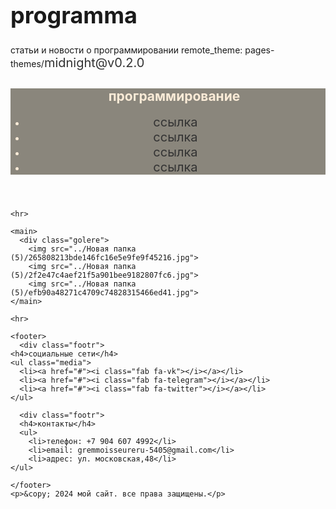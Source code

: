 # programma
статьи и новости о программировании
remote_theme: pages-themes/midnight@v0.2.0
<!DOCTYPE html>
<html lang="en">
<head>
    <meta charset="UTF-8">
    <meta name="viewport" content="width=device-width, initial-scale=1.0">
    <title>программирование</title>
    <link rel="stylesheet" href="https://cdnjs.cloudflare.com/ajax/libs/font-awesome/5.15.3/css/all.min.css">
    <style>
    header{
    background-color: rgb(138, 134, 124);
    color: antiquewhite;
    text-align: center;

    padding: 20px;
    }
    h1 {
    font-size: 36px;
}
h2{
    margin-left: 20px;
}
.wer {
    background-color: rgb(107, 145, 180);
    padding: 10px;
}

.ghj {
    list-style: none;

}

li {
  margin-right: 20px;
  display: inline;
}

a:hover{
  border-bottom: 1px solid black;
  color: #755555;
}
.section {
  margin-bottom: 30px;
}

.set, .minifigure {
  background-color: #F2F2F2;
  padding: 20px;
  text-align: center;
  margin-bottom: 20px;
}

.set img  {
  width: 200px;
  height: 200px;
  margin-bottom: 10px;
}
.minifigure img{
  width: 250px;
  height: 250px;
  margin-bottom: 10px;
  border-radius: 50px;
  box-shadow: 4px 4px 8px 0px rgba(34, 60, 80, 0.2);
}
.footer {
  background-color: #333333;
  color: white;
  text-align: center;
  padding: 10px;
}
a {
  color: #333333;
  text-decoration: none;
  font-size: 20px;
  padding-bottom:10px;
  transition: 1s;
}
a:hover{
  border-bottom: 1px solid black;
  color: #755555;
}

.catalog {
  display: flex;
  flex-wrap: wrap;
  justify-content: center;
}
.set {
  width: 300px;
  margin: 20px;
  padding: 30px;
  background-color: burlywood;
  text-align: center;
  border: 2px sandybrown;
  transition: transform 0.3s ease-in-out;
}
.set:hover {
  transform: scale(1.05);
  box-shadow: 0 0 15px royalblue(0, 0, 0, 0.5);
}
.set img {
  max-width: 100%;
  height: auto;
  margin-bottom: 20px;
  border: 2px solid gainsboro;
}
set h3 {
  font-size: 20px;
  margin-bottom: 10px;
  color: rgb(0, 0, 0);
}
.set p {
  margin-bottom: 20px;
  color: #666;
}
.btn-more {
  padding: 10px 20px;
  background-color: cadetblue;
  color: darkgray;
  text-decoration: none;
  border-radius: 3px;
  transition: background-color 0.3s ease;
}
.btn-mor:hover {
  background-color: cornflowerblue;
}
footer {
    background-color: #7e7b7b;
    color: white;
    padding: 20px;
    display: flex;
    justify-content: space-between;
  }
  
  .footer-column {
    flex-basis: 50%;
  }
  
  h4 {
    font-size: 16px;
    margin-bottom: 10px;
  }
  
  ul {
    list-style: none;
    padding: 0;
    margin: 0;
  }
  
  ul li {
    margin-bottom: 5px;
  }
  
  ul.social-media {
    display: flex;
  }
  
  ul.social-media li {
    margin-right: 10px;
  }
  
  ul.social-media li a {
    color: white;
    text-decoration: none;
    font-size: 18px;
  }
    </style>
</head>
<body>
    <header>
        <h2 class="jei">программирование</h2>
        <nav class="new">
            <ul class="mon">
                <li class="nim"><a href="#">ссылка</a></li>
                <li class="nim"><a href="#">ссылка</a></li>
                <li class="nim"><a href="#">ссылка</a></li>
                <li class="nim"><a href="#">ссылка</a></li>
            </ul>
        </nav>
    </header>

    <hr>

    <main>
      <div class="golere">
        <img src="../Новая папка (5)/265808213bde146fc16e5e9fe9f45216.jpg">
        <img src="../Новая папка (5)/2f2e47c4aef21f5a901bee9182807fc6.jpg">
        <img src="../Новая папка (5)/efb90a48271c4709c74828315466ed41.jpg">
    </main>

    <hr>

    <footer> 
      <div class="footr">
    <h4>социальные сети</h4>
    <ul class="media">
      <li><a href="#"><i class="fab fa-vk"></i></a></li>
      <li><a href="#"><i class="fab fa-telegram"></i></a></li>
      <li><a href="#"><i class="fab fa-twitter"></i></a></li>
    </ul>
  </div>

      <div class="footr">
      <h4>контакты</h4>
      <ul>
        <li>телефон: +7 904 607 4992</li>
        <li>email: gremmoisseureru-5405@gmail.com</li>
        <li>адрес: ул. московская,48</li>
    </ul>
  </div>
 
    </footer>
    <p>&copy; 2024 мой сайт. все права защищены.</p>
</body>
</html>
